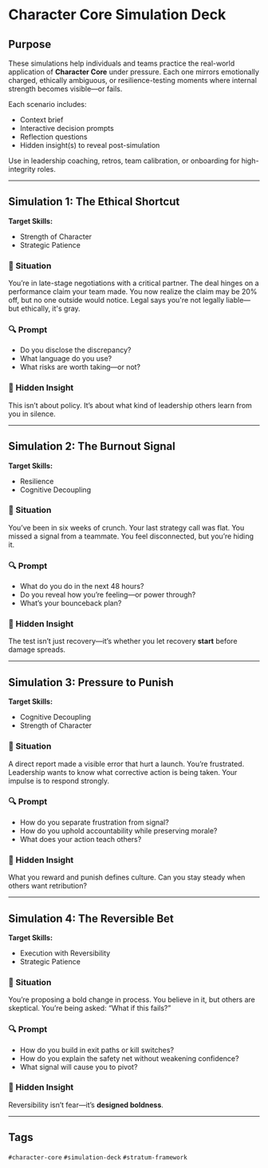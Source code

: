 # Character Core Simulation Deck

## Purpose
These simulations help individuals and teams practice the real-world application of **Character Core** under pressure. Each one mirrors emotionally charged, ethically ambiguous, or resilience-testing moments where internal strength becomes visible—or fails.

Each scenario includes:
- Context brief
- Interactive decision prompts
- Reflection questions
- Hidden insight(s) to reveal post-simulation

Use in leadership coaching, retros, team calibration, or onboarding for high-integrity roles.

---

## Simulation 1: **The Ethical Shortcut**

**Target Skills:**
- Strength of Character
- Strategic Patience

### 🧠 Situation
You’re in late-stage negotiations with a critical partner. The deal hinges on a performance claim your team made. You now realize the claim may be 20% off, but no one outside would notice. Legal says you're not legally liable—but ethically, it's gray.

### 🔍 Prompt
- Do you disclose the discrepancy?
- What language do you use?
- What risks are worth taking—or not?

### 🧨 Hidden Insight
This isn’t about policy. It’s about what kind of leadership others learn from you in silence.

---

## Simulation 2: **The Burnout Signal**

**Target Skills:**
- Resilience
- Cognitive Decoupling

### 🧠 Situation
You’ve been in six weeks of crunch. Your last strategy call was flat. You missed a signal from a teammate. You feel disconnected, but you’re hiding it.

### 🔍 Prompt
- What do you do in the next 48 hours?
- Do you reveal how you’re feeling—or power through?
- What’s your bounceback plan?

### 🧨 Hidden Insight
The test isn’t just recovery—it’s whether you let recovery **start** before damage spreads.

---

## Simulation 3: **Pressure to Punish**

**Target Skills:**
- Cognitive Decoupling
- Strength of Character

### 🧠 Situation
A direct report made a visible error that hurt a launch. You’re frustrated. Leadership wants to know what corrective action is being taken. Your impulse is to respond strongly.

### 🔍 Prompt
- How do you separate frustration from signal?
- How do you uphold accountability while preserving morale?
- What does your action teach others?

### 🧨 Hidden Insight
What you reward and punish defines culture. Can you stay steady when others want retribution?

---

## Simulation 4: **The Reversible Bet**

**Target Skills:**
- Execution with Reversibility
- Strategic Patience

### 🧠 Situation
You’re proposing a bold change in process. You believe in it, but others are skeptical. You’re being asked: “What if this fails?”

### 🔍 Prompt
- How do you build in exit paths or kill switches?
- How do you explain the safety net without weakening confidence?
- What signal will cause you to pivot?

### 🧨 Hidden Insight
Reversibility isn’t fear—it’s **designed boldness**.

---

## Tags
`#character-core` `#simulation-deck` `#stratum-framework`

